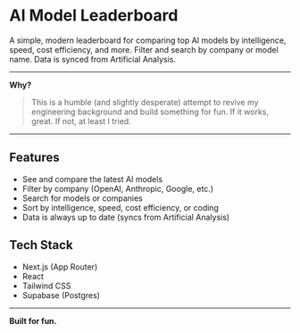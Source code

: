 # AI Model Leaderboard

A simple, modern leaderboard for comparing top AI models by intelligence, speed, cost efficiency, and more. Filter and search by company or model name. Data is synced from Artificial Analysis.

---

**Why?**
> This is a humble (and slightly desperate) attempt to revive my engineering background and build something for fun. If it works, great. If not, at least I tried.

---

## Features
- See and compare the latest AI models
- Filter by company (OpenAI, Anthropic, Google, etc.)
- Search for models or companies
- Sort by intelligence, speed, cost efficiency, or coding
- Data is always up to date (syncs from Artificial Analysis)

## Tech Stack
- Next.js (App Router)
- React
- Tailwind CSS
- Supabase (Postgres)

---

**Built for fun.**


